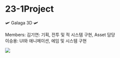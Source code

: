 # 23-1Project

🛩️ Galaga 3D 🛩️

Members:
김기연: 기획, 전투 및 적 시스템 구현, Asset 담당<br>
이승용: UI와 애니메이션, 에임 및 시스템 구현

<img src="https://img.shields.io/badge/Unity-FFFFFF?style=for-the-badge&logo=unity&logoColor=white">
